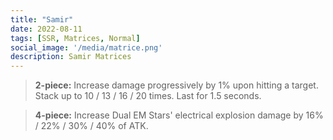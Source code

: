 ```yaml
---
title: "Samir"
date: 2022-08-11
tags: [SSR, Matrices, Normal]
social_image: '/media/matrice.png'
description: Samir Matrices
---
```


> **2-piece:** Increase damage progressively by 1% upon hitting a target. Stack up to 10 / 13 / 16 / 20 times. Last for 1.5 seconds.

> **4-piece:** Increase Dual EM Stars' electrical explosion damage by 16% / 22% / 30% / 40% of ATK.